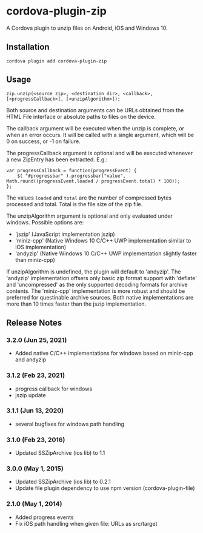 # cordova-plugin-zip

A Cordova plugin to unzip files on Android, iOS and Windows 10.

## Installation

    cordova plugin add cordova-plugin-zip

## Usage

    zip.unzip(<source zip>, <destination dir>, <callback>, [<progressCallback>], [<unzipAlgorithm>]);

Both source and destination arguments can be URLs obtained from the HTML File
interface or absolute paths to files on the device.

The callback argument will be executed when the unzip is complete, or when an
error occurs. It will be called with a single argument, which will be 0 on
success, or -1 on failure.

The progressCallback argument is optional and will be executed whenever a new ZipEntry
has been extracted. E.g.:

    var progressCallback = function(progressEvent) {
        $( "#progressbar" ).progressbar("value", Math.round((progressEvent.loaded / progressEvent.total) * 100));
    };

The values `loaded` and `total` are the number of compressed bytes processed and total. Total is the
file size of the zip file.

The unzipAlgorithm argument is optional and only evaluated under windows.
Possible options are:
* 'jszip' (JavaScript implementation jszip)
* 'miniz-cpp' (Native Windows 10 C/C++ UWP implementation similar to iOS implementation)
* 'andyzip' (Native Windows 10 C/C++ UWP implementation slightly faster than miniz-cpp)

If unzipAlgorithm is undefined, the plugin will default to 'andyzip'.
The 'andyzip' implementation offsers only basic zip format support with 'deflate' and 'uncompressed'
as the only supported decoding formats for archive contents.
The 'miniz-cpp' implementation is more robust and should be preferred for questinable archive sources.
Both native implementations are more than 10 times faster than the jszip implementation.


## Release Notes

### 3.2.0 (Jun 25, 2021)
* Added native C/C++ implementations for windows based on miniz-cpp and andyzip

### 3.1.2 (Feb 23, 2021)
* progress callback for windows
* jszip update

### 3.1.1 (Jun 13, 2020)
* several bugfixes for windows path handling

### 3.1.0 (Feb 23, 2016)
* Updated SSZipArchive (ios lib) to 1.1

### 3.0.0 (May 1, 2015)
* Updated SSZipArchive (ios lib) to 0.2.1
* Update file plugin dependency to use npm version (cordova-plugin-file)

### 2.1.0 (May 1, 2014)
* Added progress events
* Fix iOS path handling when given file: URLs as src/target
